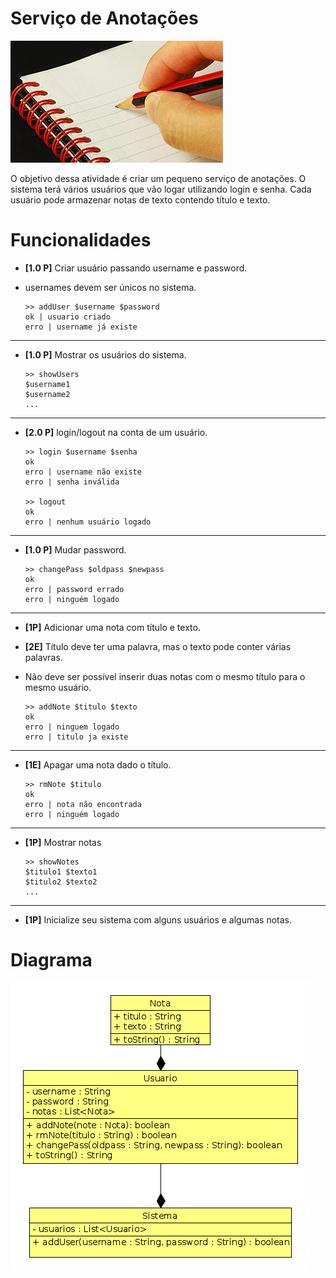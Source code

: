 # Serviço de Anotações

![](figura.jpeg)

O objetivo dessa atividade é criar um pequeno serviço de anotações. O sistema
terá vários usuários que vão logar utilizando login e senha. Cada usuário pode
armazenar notas de texto contendo título e texto.


# Funcionalidades

- **[1.0 P]** Criar usuário passando username e password.
- usernames devem ser únicos no sistema.

      >> addUser $username $password
      ok | usuario criado
      erro | username já existe

---

- **[1.0 P]** Mostrar os usuários do sistema.

      >> showUsers
      $username1
      $username2
      ...

----

- **[2.0 P]** login/logout na conta de um usuário.

      >> login $username $senha
      ok
      erro | username não existe
      erro | senha inválida

      >> logout
      ok
      erro | nenhum usuário logado

---
- **[1.0 P]** Mudar password.

      >> changePass $oldpass $newpass
      ok
      erro | password errado
      erro | ninguém logado

---
- **[1P]** Adicionar uma nota com título e texto.
- **[2E]** Título deve ter uma palavra, mas o texto pode conter várias palavras.
- Não deve ser possível inserir duas notas com o mesmo título para o mesmo usuário.

      >> addNote $titulo $texto
      ok
      erro | ninguem logado
      erro | titulo ja existe

---
- **[1E]** Apagar uma nota dado o título.

      >> rmNote $titulo
      ok
      erro | nota não encontrada
      erro | ninguém logado

---
- **[1P]** Mostrar notas

      >> showNotes
      $titulo1 $texto1
      $titulo2 $texto2
      ...

---
- **[1P]** Inicialize seu sistema com alguns usuários e algumas notas.

# Diagrama
![](diagrama.png)
